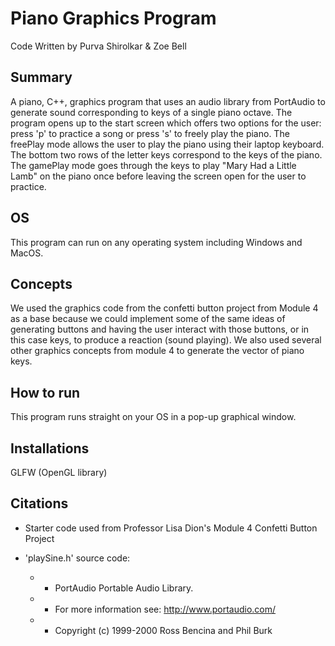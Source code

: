 # Piano Graphics Program
Code Written by Purva Shirolkar & Zoe Bell

## Summary
A piano, C++, graphics program that uses an audio library from PortAudio to generate sound corresponding to keys of a single piano octave.
The program opens up to the start screen which offers two options for the user: press 'p' to practice a song or press 's' to freely
play the piano. The freePlay mode allows the user to play the piano using their laptop keyboard. The bottom two rows of the letter keys
correspond to the keys of the piano. The gamePlay mode goes through the keys to play "Mary Had a Little Lamb" on the piano once before leaving
the screen open for the user to practice.

## OS
This program can run on any operating system including Windows and MacOS.

## Concepts
We used the graphics code from the confetti button project from Module 4 as a base because we could implement some of the same ideas of 
generating buttons and having the user interact with those buttons, or in this case keys, to produce a reaction (sound playing). We also used
several other graphics concepts from module 4 to generate the vector of piano keys.

## How to run
This program runs straight on your OS in a pop-up graphical window. 

## Installations
GLFW (OpenGL library)

## Citations
* Starter code used from Professor Lisa Dion's Module 4 Confetti Button Project

* 'playSine.h' source code:
  * * PortAudio Portable Audio Library.
  * * For more information see: http://www.portaudio.com/
  * * Copyright (c) 1999-2000 Ross Bencina and Phil Burk

